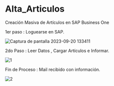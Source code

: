 # Alta_Articulos
Creación Masiva de Artículos en SAP Business One

1er paso : Loguearse en SAP.

![Captura de pantalla 2023-09-20 133411](https://github.com/Braian29/Alta_Articulos/assets/103294297/4ed0ac34-f9d8-462a-8958-7c9295e6e6f5)

2do Paso : Leer Datos , Cargar Artículos e Informar.


![1](https://github.com/Braian29/Alta_Articulos/assets/103294297/458ba52e-2319-4db5-a8a8-58a236958959)


Fin de Proceso : Mail recibido con información.

![2](https://github.com/Braian29/Alta_Articulos/assets/103294297/274a9015-4cac-4857-a40f-73ccb4b07d96)
